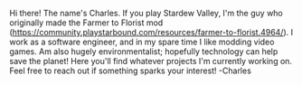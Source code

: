 Hi there! The name's Charles. If you play Stardew Valley, I'm the guy who originally made the Farmer to Florist mod (https://community.playstarbound.com/resources/farmer-to-florist.4964/).
I work as a software engineer, and in my spare time I like modding video games. Am also hugely environmentalist; hopefully technology can help save the planet!
Here you'll find whatever projects I'm currently working on. Feel free to reach out if something sparks your interest!
-Charles

<!---
cavince/cavince is a ✨ special ✨ repository because its `README.md` (this file) appears on your GitHub profile.
You can click the Preview link to take a look at your changes.
--->
